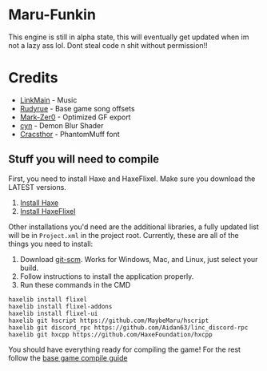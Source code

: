 # Maru-Funkin

This engine is still in alpha state, this will eventually get updated when im not a lazy ass lol. Dont steal code n shit without permission!!

# Credits
* [LinkMain](https://www.youtube.com/@uppybuppy) - Music
* [Rudyrue](https://www.youtube.com/@rudyrue3694) - Base game song offsets
* [Mark-Zer0](https://twitter.com/MarkimusZer0) - Optimized GF export
* [cyn](https://twitter.com/cyn0x8) - Demon Blur Shader
* [Cracsthor](https://gamebanana.com/members/1844732) - PhantomMuff font

## Stuff you will need to compile

First, you need to install Haxe and HaxeFlixel. Make sure you download the LATEST versions.

1. [Install Haxe](https://haxe.org/download/)
2. [Install HaxeFlixel](https://haxeflixel.com/documentation/install-haxeflixel/)

Other installations you'd need are the additional libraries, a fully updated list will be in `Project.xml` in the project root. Currently, these are all of the things you need to install:

1. Download [git-scm](https://git-scm.com/downloads). Works for Windows, Mac, and Linux, just select your build.
2. Follow instructions to install the application properly.
3. Run these commands in the CMD

```
haxelib install flixel
haxelib install flixel-addons
haxelib install flixel-ui
haxelib git hscript https://github.com/MaybeMaru/hscript
haxelib git discord_rpc https://github.com/Aidan63/linc_discord-rpc
haxelib git hxcpp https://github.com/HaxeFoundation/hxcpp

```
You should have everything ready for compiling the game!
For the rest follow the [base game compile guide](https://github.com/FunkinCrew/Funkin#compiling-game)
